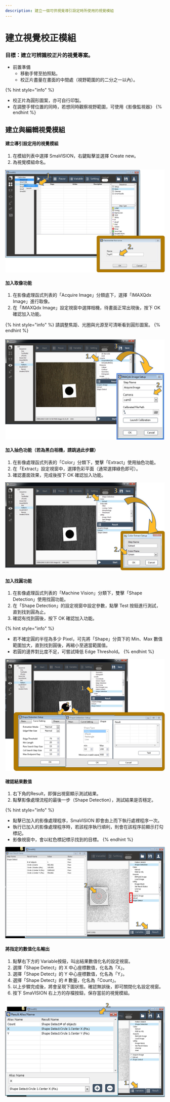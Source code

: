 ```yaml
---
description: 建立一個可供視覺導引設定時所使用的視覺模組
---
```


# 建立視覺校正模組

### 目標：建立可辨識校正片的視覺專案。

* 前置準備
  * 移動手臂至拍照點。
  * 校正片盡量在畫面的中間處（視野範圍的的二分之一以內）。

{% hint style="info" %}
* 校正片為圓形圖案，亦可自行印製。
* 在調整手臂位置的同時，若想同時觀察視野範圍，可使用《影像監視器》
{% endhint %}

## 建立與編輯視覺模組

#### 建立導引設定用的視覺模組

1. 在模組列表中選擇 SmaVISION，右鍵點擊並選擇 Create new。
2. 為視覺模組命名。

![&#x5EFA;&#x7ACB;&#x8996;&#x89BA;&#x6A21;&#x7D44;](../../../.gitbook/assets/jian-li-ying-xiang-mo-zu.jpg)

#### 加入取像功能

1. 在影像處理函式列表的「Acquire Image」分類底下，選擇「IMAXQdx Image」進行取像。
2. 在「IMAXQdx Image」設定視窗中選擇相機，待畫面正常出現後，按下 OK 確認加入功能。

{% hint style="info" %}
請調整焦距、光圈與光源至可清晰看到圓形圖案。
{% endhint %}

#### 

![&#x4F7F;&#x7528;&#x53D6;&#x50CF;&#x529F;&#x80FD;](../../../.gitbook/assets/bian-ji-ying-xiang-mo-zu.jpg)

#### 加入抽色功能（若為黑白相機，請跳過此步驟）

1. 在影像處理函式列表的「Color」分類下，雙擊「Extract」使用抽色功能。
2. 在「Extract」設定視窗中，選擇色彩平面（通常選擇綠色即可）。
3. 確認畫面效果，完成後按下 OK 確認加入功能。

![&#x7070;&#x968E;&#x62BD;&#x8272;&#x8A2D;&#x5B9A;](../../../.gitbook/assets/hui-jie-chou-se.jpg)

#### 加入找圓功能

1. 在影像處理函式列表的「Machine Vision」分類下，雙擊「Shape Detection」使用找圓功能。
2. 在「Shape Detection」的設定視窗中設定參數，點擊 Test 按鈕進行測試，直到找到圓為止。
3. 確認有找到圓後，按下 OK 確認加入功能。

{% hint style="info" %}
* 若不確定圓的半徑為多少 Pixel，可先將「Shape」分頁下的 Min、Max 數值範圍加大，直到找到圓後，再縮小至適當範圍值。
* 若圓的邊界對比度不足，可嘗試降低 Edge Threshold。
{% endhint %}

![&#x5716;&#x50CF;&#x5F62;&#x72C0;&#x641C;&#x5C0B;&#x8A2D;&#x5B9A;](../../../.gitbook/assets/xing-zhuang-sou-xun.jpg)

#### 確認結果數值

1. 右下角的Result，即彈出視窗顯示測試結果。
2. 點擊影像處理流程的最後一步（Shape Detection），測試結果是否穩定。

{% hint style="info" %}
* 點擊已加入的影像處理程序，SmaVISION 即會由上而下執行處裡程序一次。
* 執行已加入的影像處理程序時，若該程序執行順利，則會在該程序前顯示打勾標記。
* 影像視窗中，會以紅色標記標示找到的目標。
{% endhint %}

![&#x6E2C;&#x8A66;&#x7D50;&#x679C;](../../../.gitbook/assets/ce-shi-ying-xiang-mo-zu.jpg)

#### 將指定的數值化名輸出

1. 點擊右下方的 Variable按鈕，叫出結果數值化名的設定視窗。
2. 選擇「Shape Detect」的 X 中心座標數值，化名為「X」。
3. 選擇「Shape Detect」的 Y 中心座標數值，化名為「Y」。
4. 選擇「Shape Detect」的 \# 數量，化名為「Count」。
5. 以上步驟完成後，將會呈現下圖狀態。確認無誤後，即可關閉化名設定視窗。
6. 按下 SmaVISION 右上方的存檔按鈕，保存當前的視覺模組。

![&#x7D50;&#x679C;&#x6578;&#x503C;&#x5316;&#x540D;](../../../.gitbook/assets/she-ding-bie-ming.jpg)

